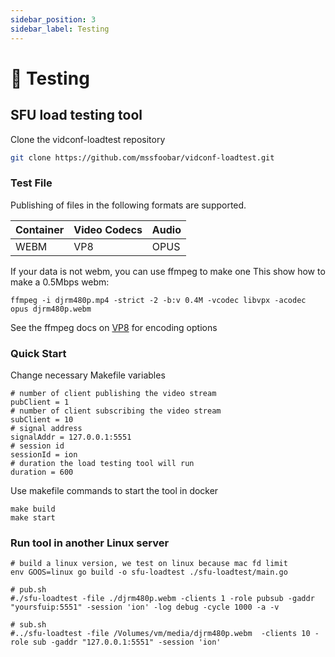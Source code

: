 ```yaml
---
sidebar_position: 3
sidebar_label: Testing
---
```


# 🔧 Testing

## SFU load testing tool

Clone the vidconf-loadtest repository

```bash
git clone https://github.com/mssfoobar/vidconf-loadtest.git
```

### Test File

Publishing of files in the following formats are supported.

| Container | Video Codecs | Audio |
| --------- | ------------ | ----- |
| WEBM      | VP8          | OPUS  |

If your data is not webm, you can use ffmpeg to make one
This show how to make a 0.5Mbps webm:

```
ffmpeg -i djrm480p.mp4 -strict -2 -b:v 0.4M -vcodec libvpx -acodec opus djrm480p.webm
```

See the ffmpeg docs on [VP8](https://trac.ffmpeg.org/wiki/Encode/VP8) for encoding options

### Quick Start

Change necessary Makefile variables

```
# number of client publishing the video stream
pubClient = 1
# number of client subscribing the video stream
subClient = 10
# signal address
signalAddr = 127.0.0.1:5551
# session id
sessionId = ion
# duration the load testing tool will run
duration = 600
```

Use makefile commands to start the tool in docker

```Command Line
make build
make start
```

### Run tool in another Linux server

```
# build a linux version, we test on linux because mac fd limit
env GOOS=linux go build -o sfu-loadtest ./sfu-loadtest/main.go
```

```
# pub.sh
#./sfu-loadtest -file ./djrm480p.webm -clients 1 -role pubsub -gaddr "yoursfuip:5551" -session 'ion' -log debug -cycle 1000 -a -v

# sub.sh
#../sfu-loadtest -file /Volumes/vm/media/djrm480p.webm  -clients 10 -role sub -gaddr "127.0.0.1:5551" -session 'ion'
```

